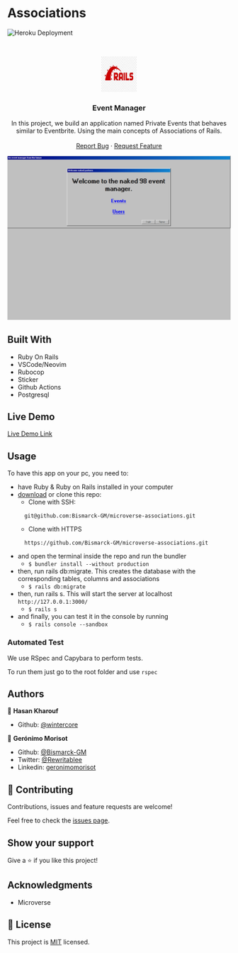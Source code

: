 # Associations

![Heroku Deployment](https://github.com/WinterCore/microverse-members-club/workflows/Deploy%20to%20Heroku/badge.svg?branch=development)

<br />
<p align="center">
  <a href="https://github.com/Bismarck-GM/microverse-associations">
    <img src="rails-image.jpg" alt="Logo" width="80" height="80">
  </a>

  <h3 align="center">Event Manager</h3>

  <p align="center">
    In this project, we build an application named Private Events that behaves similar to Eventbrite. Using the main concepts of Associations of Rails.
    <br />
    <br />
    <a href="https://github.com/Bismarck-GM/microverse-associations/issues">Report Bug</a>
    ·
    <a href="https://github.com/Bismarck-GM/microverse-associations/issues">Request Feature</a>
  </p>
</p>

![screenshot](./demo.gif)

## Built With

- Ruby On Rails
- VSCode/Neovim
- Rubocop
- Sticker
- Github Actions
- Postgresql

## Live Demo

[Live Demo Link](https://members-club.upperdown.me)


<!-- INSTALLATION -->
## Usage

To have this app on your pc, you need to:
* have Ruby & Ruby on Rails installed in your computer
* [download](https://github.com/Bismarck-GM/microverse-associations/archive/development.zip) or clone this repo:
  - Clone with SSH:
  ```
    git@github.com:Bismarck-GM/microverse-associations.git
  ```
  - Clone with HTTPS
  ```
    https://github.com/Bismarck-GM/microverse-associations.git
  ```
* and open the terminal inside the repo and run the bundler
  - ```$ bundler install --without production```
* then, run rails db:migrate. This creates the database with the corresponding tables, columns and associations
  - ```$ rails db:migrate```
* then, run rails s. This will start the server at localhost `http://127.0.0.1:3000/`
  - ```$ rails s```
* and finally, you can test it in the console by running
  - ```$ rails console --sandbox```

<!-- AUTOMATED TEST -->
### Automated Test

We use RSpec and Capybara to perform tests.

To run them just go to the root folder and use ```rspec```

## Authors

👤 **Hasan Kharouf**

- Github: [@wintercore](https://github.com/wintercore)

👤 **Gerónimo Morisot**

- Github: [@Bismarck-GM](https://github.com/Bismarck-GM)
- Twitter: [@Rewritablee](https://twitter.com/Rewritablee)
- Linkedin: [geronimomorisot](https://linkedin.com/in/geronimomorisot)

## 🤝 Contributing

Contributions, issues and feature requests are welcome!

Feel free to check the [issues page](issues/).

## Show your support

Give a ⭐️ if you like this project!

## Acknowledgments

- Microverse

## 📝 License

This project is [MIT](lic.url) licensed.